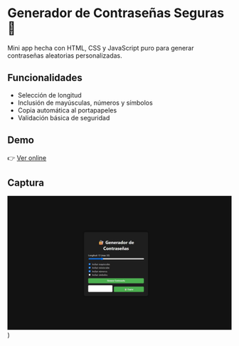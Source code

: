 # Generador de Contraseñas Seguras 🔐

Mini app hecha con HTML, CSS y JavaScript puro para generar contraseñas aleatorias personalizadas.

## Funcionalidades

- Selección de longitud
- Inclusión de mayúsculas, números y símbolos
- Copia automática al portapapeles
- Validación básica de seguridad

## Demo

👉 [Ver online](https://password-generator-newdast.netlify.app/)

## Captura

![demo](./img/screenshot.png))